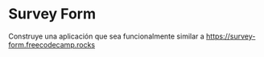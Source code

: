 # Survey Form

Construye una aplicación que sea funcionalmente similar a https://survey-form.freecodecamp.rocks